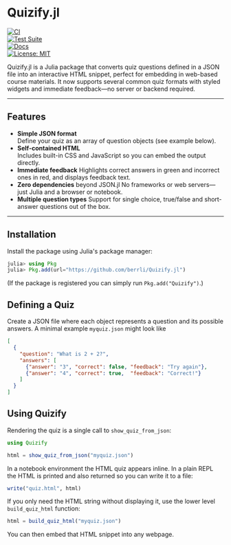 # Quizify.jl

[![CI](https://github.com/berrli/Quizify.jl/actions/workflows/ci.yml/badge.svg)](https://github.com/berrli/Quizify.jl/actions/workflows/ci.yml)  
[![Test Suite](https://github.com/berrli/Quizify.jl/actions/workflows/test.yml/badge.svg)](https://github.com/berrli/Quizify.jl/actions/workflows/test.yml)  
[![Docs](https://github.com/berrli/Quizify.jl/actions/workflows/ci.yml/badge.svg?event=push)](https://berrli.github.io/Quizify.jl/)  
[![License: MIT](https://img.shields.io/badge/License-MIT-blue.svg)](LICENSE)

Quizify.jl is a Julia package that converts quiz questions defined in a JSON file into an interactive HTML snippet, perfect for embedding in web-based course materials. It now supports several common quiz formats with styled widgets and immediate feedback—no server or backend required.

---

## Features

- **Simple JSON format**  
  Define your quiz as an array of question objects (see example below).
- **Self-contained HTML**  
  Includes built-in CSS and JavaScript so you can embed the output directly.
- **Immediate feedback**
  Highlights correct answers in green and incorrect ones in red, and displays feedback text.
- **Zero dependencies** beyond JSON.jl
  No frameworks or web servers—just Julia and a browser or notebook.
- **Multiple question types**
  Support for single choice, true/false and short-answer questions out of the box.

---

## Installation

Install the package using Julia's package manager:

```julia
julia> using Pkg
julia> Pkg.add(url="https://github.com/berrli/Quizify.jl")
```

(If the package is registered you can simply run `Pkg.add("Quizify")`.)

## Defining a Quiz

Create a JSON file where each object represents a question and its possible answers. A minimal example `myquiz.json` might look like

```json
[
  {
    "question": "What is 2 + 2?",
    "answers": [
      {"answer": "3", "correct": false, "feedback": "Try again"},
      {"answer": "4", "correct": true,  "feedback": "Correct!"}
    ]
  }
]
```

## Using Quizify

Rendering the quiz is a single call to `show_quiz_from_json`:

```julia
using Quizify

html = show_quiz_from_json("myquiz.json")
```

In a notebook environment the HTML quiz appears inline. In a plain REPL the
HTML is printed and also returned so you can write it to a file:

```julia
write("quiz.html", html)
```

If you only need the HTML string without displaying it, use the lower level
`build_quiz_html` function:

```julia
html = build_quiz_html("myquiz.json")
```

You can then embed that HTML snippet into any webpage.
